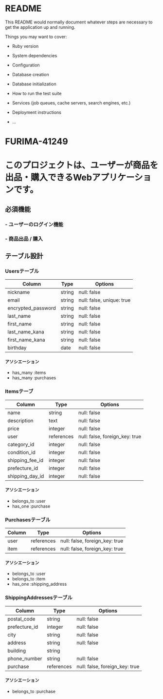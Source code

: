 # README

This README would normally document whatever steps are necessary to get the
application up and running.

Things you may want to cover:

* Ruby version

* System dependencies

* Configuration

* Database creation

* Database initialization

* How to run the test suite

* Services (job queues, cache servers, search engines, etc.)

* Deployment instructions

* ...

# FURIMA-41249
# このプロジェクトは、ユーザーが商品を出品・購入できるWebアプリケーションです。

## 必須機能

### - ユーザーのログイン機能
### - 商品出品 / 購入

## テーブル設計

### Usersテーブル

| Column             | Type   | Options                   |
| ------------------ | ------ | ------------------------- |
| nickname           | string | null: false               |
| email              | string | null: false, unique: true |
| encrypted_password | string | null: false               |
| last_name          | string | null: false               |
| first_name         | string | null: false               |
| last_name_kana     | string | null: false               |
| first_name_kana    | string | null: false               |
| birthday           | date   | null: false               |

#### アソシエーション

- has_many :items
- has_many :purchases

### Itemsテーブ

| Column         | Type       | Options                        |
| -------------- | ---------- | ------------------------------ |
| name           | string     | null: false                    |
| description    | text       | null: false                    |
| price          | integer    | null: false                    |
| user           | references | null: false, foreign_key: true |
| category_id    | integer    | null: false                    |
| condition_id   | integer    | null: false                    |
| shipping_fee_id| integer    | null: false                    |
| prefecture_id  | integer    | null: false                    |
| shipping_day_id| integer    | null: false                    |


#### アソシエーション

- belongs_to :user
- has_one :purchase

### Purchasesテーブル

| Column  | Type       | Options                        |
| ------- | ---------- | ------------------------------ |
| user    | references | null: false, foreign_key: true |
| item    | references | null: false, foreign_key: true |

#### アソシエーション

- belongs_to :user
- belongs_to :item
- has_one :shipping_address

### ShippingAddressesテーブル

| Column        | Type        | Options                        |
| ------------- | ----------- | ------------------------------ |
| postal_code   | string      | null: false                    |
| prefecture_id | integer     | null: false                    |
| city          | string      | null: false                    |
| address       | string      | null: false                    |
| building      | string      |                                |
| phone_number  | string      | null: false                    |
| purchase      | references  | null: false, foreign_key: true |

#### アソシエーション

- belongs_to :purchase

